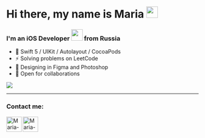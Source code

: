 <h1>
  Hi there, my name is Maria
  <img src="https://media.giphy.com/media/hvRJCLFzcasrR4ia7z/giphy.gif" width="30px"/>
</h1>

### I'm an iOS Developer <img src="https://media.giphy.com/media/WUlplcMpOCEmTGBtBW/giphy.gif" width="30"> from Russia
- 🚀 Swift 5 / UIKit / Autolayout / CocoaPods
- :zap: Solving problems on LeetCode
- 🌠 Designing in Figma and Photoshop
- 🤝 Open for collaborations

<p align="left" >  
 <a href="https://github.com/anuraghazra/github-readme-stats"> 
  <img  src="https://github-readme-stats-sigma-five.vercel.app/api?username=ridebyhorse&show_icons=true&theme=react&hide=issues,stars"/>
 </a>
</p>

---

### Contact me:

[<img align="left" alt="Maria-Nesterova | Telegram" height="40px" src="https://img.icons8.com/fluency/48/telegram-app.png"/>][telegram]

[<img align="left" alt="Maria-Nesterova | Post" height="40px" src="https://img.icons8.com/fluency/48/gmail.png"/>][post]

[telegram]: https://t.me/ridebyhorse
[post]: mailto:ridebyhorse@gmail.com

